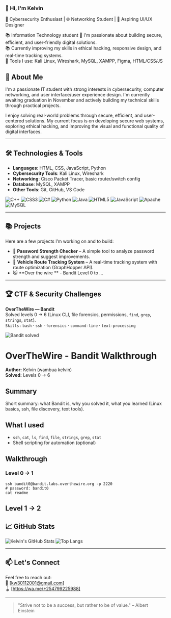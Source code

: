 ### 👋 Hi, I'm Kelvin 


 
🔐 Cybersecurity Enthusiast | 🌐 Networking Student | 🎨 Aspiring UI/UX Designer  

📚 Information Technology student
🚀 I'm passionate about building secure, efficient, and user-friendly digital solutions.  
📚 Currently improving my skills in ethical hacking, responsive design, and real-time tracking systems.  
🔧 Tools I use: 
          Kali Linux, 
          Wireshark, 
          MySQL, 
          XAMPP, 
          Figma, 
          HTML/CSS/JS


## 🚀 About Me

I'm a passionate IT student with strong interests in cybersecurity, computer networking, and user interface/user experience design. I'm currently awaiting graduation in November and actively building my technical skills through practical projects.

I enjoy solving real-world problems through secure, efficient, and user-centered solutions. My current focus is on developing secure web systems, exploring ethical hacking, and improving the visual and functional quality of digital interfaces.

---

## 🛠️ Technologies & Tools

- **Languages**: HTML, CSS, JavaScript, Python  
- **Cybersecurity Tools**: Kali Linux, Wireshark  
- **Networking**: Cisco Packet Tracer, basic router/switch config   
- **Database**: MySQL, XAMPP  
- **Other Tools**: Git, GitHub, VS Code


![C++](https://img.shields.io/badge/c++-%2300599C.svg?style=for-the-badge&logo=c%2B%2B&logoColor=white) ![CSS3](https://img.shields.io/badge/css3-%231572B6.svg?style=for-the-badge&logo=css3&logoColor=white) ![C#](https://img.shields.io/badge/c%23-%23239120.svg?style=for-the-badge&logo=csharp&logoColor=white) ![Python](https://img.shields.io/badge/python-3670A0?style=for-the-badge&logo=python&logoColor=ffdd54)  ![Java](https://img.shields.io/badge/java-%23ED8B00.svg?style=for-the-badge&logo=openjdk&logoColor=white) ![HTML5](https://img.shields.io/badge/html5-%23E34F26.svg?style=for-the-badge&logo=html5&logoColor=white) ![JavaScript](https://img.shields.io/badge/javascript-%23323330.svg?style=for-the-badge&logo=javascript&logoColor=%23F7DF1E) ![Apache](https://img.shields.io/badge/apache-%23D42029.svg?style=for-the-badge&logo=apache&logoColor=white) ![MySQL](https://img.shields.io/badge/mysql-4479A1.svg?style=for-the-badge&logo=mysql&logoColor=white)

---

## 📚 Projects

Here are a few projects I’m working on and to build:

- 🔐 **Password Strength Checker** – A simple tool to analyze password strength and suggest improvements.
- 🚗 **Vehicle Route Tracking System** – A real-time tracking system with route optimization (GraphHopper API).
- 🐱 **Over the wire ** - Bandit Level 0 to ...
---

## 🏆 CTF & Security Challenges

**OverTheWire — Bandit**  
Solved levels 0 → 6 (Linux CLI, file forensics, permissions, `find`, `grep`, `strings`, `stat`).  
`Skills:` `bash` · `ssh` · `forensics` · `command-line` · `text-processing`

![Bandit solved](https://img.shields.io/badge/OverTheWire--Bandit-Levels%200%E2%86%926-blue)

# OverTheWire - Bandit Walkthrough

**Author:** Kelvin (wambua kelvin)  
**Solved:** Levels 0 → 6

## Summary
Short summary: what Bandit is, why you solved it, what you learned (Linux basics, ssh, file discovery, text tools).

## What I used
- `ssh`, `cat`, `ls`, `find`, `file`, `strings`, `grep`, `stat`
- Shell scripting for automation (optional)

## Walkthrough
### Level 0 → 1
```- Command used:
ssh bandit0@bandit.labs.overthewire.org -p 2220
# password: bandit0
cat readme
```
## Level 1 → 2



## 📈 GitHub Stats

![Kelvin's GitHub Stats](https://github-readme-stats.vercel.app/api?username=atratarom&show_icons=true&theme=radical)
![Top Langs](https://github-readme-stats.vercel.app/api/top-langs/?username=atratarom&layout=compact&theme=radical)

---

## 📫 Let's Connect

Feel free to reach out:  
📧 [kw30112001@gmail.com]  
🪀 [https://wa.me/+254799225988]  

---

> "Strive not to be a success, but rather to be of value." – Albert Einstein

<!-- Proudly created with GPRM ( https://gprm.itsvg.in ) -->
